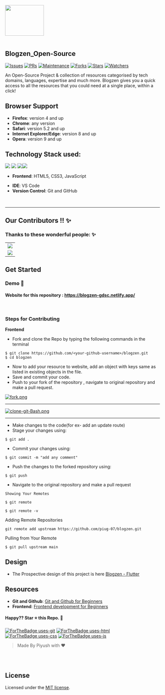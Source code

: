 <div>
    <img align=top src="https://miro.medium.com/max/1400/1*c4YgRXYQayOVWxV37ourrw.png" height="100" width="50%"/>

<div>
<br>



## Blogzen_Open-Source

[![Issues](https://img.shields.io/github/issues/piug-07/blogzen-OpenSource)](https://github.com/piug-07/blogzen-OpenSource/issues)
[![PRs](https://img.shields.io/github/issues-pr/piug-07/blogzen-OpenSource)](https://github.com/piug-07/blogzen-OpenSource/pulls)
[![Maintenance](https://img.shields.io/maintenance/yes/2024?color=green&logo=github)](https://github.com/piug-07/blogzen-OpenSource)
[![Forks](https://img.shields.io/github/forks/piug-07/blogzen-OpenSource?style=social)](https://github.com/piug-07/blogzen-OpenSource) 
[![Stars](https://img.shields.io/github/stars/piug-07/blogzen-OpenSource?style=social)](https://github.com/piug-07/blogzen-OpenSource) 
 [![Watchers](https://img.shields.io/github/watchers/piug-07/blogzen-OpenSource?style=social)](https://github.com/piug-07/blogzen-OpenSource)

An Open-Source Project & collection of resources categorised by tech domains, languages, expertise and much more. Blogzen gives you a quick access to all the resources that you could need at a single place, within a click!

<!-- ### Links

- **Frontend**: https://fossevents.netlify.app/
- **Backend**: https://foss-events.herokuapp.com -->

## Browser Support

- **Firefox**: version 4 and up
- **Chrome**: any version
- **Safari**: version 5.2 and up
- **Internet Explorer/Edge**: version 8 and up
- **Opera**: version 9 and up
<!-- > **Note**: Support for modern mobile browsers is experimental. The website is not responsive in mobile devices until now. -->

## Technology Stack used:

<img src="https://img.shields.io/badge/html5%20-%23E34F26.svg?&style=for-the-badge&logo=html5&logoColor=white"/> <img src="https://img.shields.io/badge/css3%20-%231572B6.svg?&style=for-the-badge&logo=css3&logoColor=white"/> <img src="https://img.shields.io/badge/javascript%20-%23323330.svg?&style=for-the-badge&logo=javascript&logoColor=%23F7DF1E"/><img src="https://img.shields.io/badge/github%20-%23121011.svg?&style=for-the-badge&logo=github&logoColor=white"/>

<!-- <img src="https://img.shields.io/badge/node.js%20-%2343853D.svg?&style=for-the-badge&logo=node.js&logoColor=white"/>  <img src="https://img.shields.io/badge/heroku%20-%23430098.svg?&style=for-the-badge&logo=heroku&logoColor=white"/> -->

 <!-- <img src="https://img.shields.io/badge/express.js%20-%23404d59.svg?&style=for-the-badge"/> <img src ="https://img.shields.io/badge/MongoDB-%234ea94b.svg?&style=for-the-badge&logo=mongodb&logoColor=white"/> -->

- **Frontend**: HTML5, CSS3, JavaScript
<!-- - **Backend**: Node.js, Express.js -->
- **IDE**: VS Code
- **Version Control**: Git and GitHub
<!-- - **Database**: MongoDb
- **Hosting**: Heroku, Netlify -->

<!-- ## Slack Channel

[![chat on slack](https://img.shields.io/badge/chat-on%20slack-brightgreen)](https://join.slack.com/t/dschackfest2020/shared_invite/zt-hvmr02i9-kApLVOuvUHIolKwBbk4Vsg) -->
<br>

<!-- ### GitHub Repository Structure

| S.No. | Branch Name                                                          | Purpose                    |
| ----- | -------------------------------------------------------------------- | -------------------------- |
| 1.    | [master](https://github.com/DSC-JSS-NOIDA/foss-events/tree/master)   | contains the frontend code |
| 2.    | [backend](https://github.com/DSC-JSS-NOIDA/foss-events/tree/backend) | contains all backend code  | -->


<hr>


## Our Contributors  !! ✨
### Thanks to these wonderful people: ✨

<table>
	<tr>
		<td>
			<a href="https://github.com/piug-07/blogzen-OpenSource/graphs/contributors">
			  <img src="https://contrib.rocks/image?repo=piug-07/blogzen-OpenSource" />
</a>
		</td>
	</tr>
	<tr>
		<td>
			<a href="https://github.com/monikabattula/blogzen-OpenSource.git">
			  <img src="https://avatars.githubusercontent.com/u/125571808?v=4" />
</a>
		</td>
	</tr>
</table>

## Get Started

### Demo <a href="https://drive.google.com/file/d/1Z6bihDrFMUPy8j5nIqzwnqP4pl_OgPXc/view" style="text-decoration:none;">🎥</a>

#### Website for this repository : <https://blogzen-gdsc.netlify.app/>

<br>

### Steps for Contributing

<strong>Frontend</strong>

- Fork and clone the Repo by typing the following commands in the terminal

```
$ git clone https://github.com/<your-github-username>/blogzen.git
$ cd blogzen
```

<!--
- Open this folder in your favourite IDE. <br>
- Run `npm install`.<br>
- Run `git pull` command to sync with remote repo.<br>
  <br> -->
<!-- - Run `npm start` for starting server. -->

- Now to add your resource to website, add an object with keys same as listed in existing objects in the file.<br>
- Save and commit your code.<br>
- Push to your fork of the repository , navigate to original repository and make a pull request.<br>

<!-- <strong>Backend</strong>

> **Note**: You must have Nodejs installed

- Fork and clone the Repo by typing the following commands in the terminal

```
$ git clone https://github.com/DSC-JSS-NOIDA/QuickLearn.git
$ cd QuickLearn
``` -->

[![fork.png](https://i.postimg.cc/xTPqkF38/fork.png)](https://postimg.cc/BXXJkpyf)

<hr>

[![clone-git-Bash.png](https://i.postimg.cc/kgcbtDw8/clone-git-Bash.png)](https://postimg.cc/CRR13h3L)

<hr>

- Make changes to the code(for ex- add an update route)
- Stage your changes using:

```
$ git add .
```

- Commit your changes using:

```
$ git commit -m "add any comment"
```

- Push the changes to the forked repository using:

```
$ git push
```

- Navigate to the original repository and make a pull request
```
Showing Your Remotes

$ git remote

$ git remote -v
``` 
Adding Remote Repositories
```
git remote add upstream https://github.com/piug-07/blogzen.git
```
Pulling from Your Remote
```
$ git pull upstream main
```

## Design
- The Prospective design of this project is here [Blogzen - Flutter](https://www.figma.com/file/lTsgJbWw8MRxWLa3c0PwWh/Blog-Project?type=design&node-id=0%3A1&t=9fkc7cb59hN4TlHW-1) 
	
## Resources

- **Git and Github**: [Git and Github for Beginners](https://www.youtube.com/watch?v=RGOj5yH7evk)
- **Frontend**: [Frontend development for Beginners](https://www.youtube.com/playlist?list=PL9ooVrP1hQOH2k1SANK5rvq_EAgUKTPoK)
<!-- - **Backend**: [Node.js for Beginners](https://www.youtube.com/playlist?list=PL4cUxeGkcC9gcy9lrvMJ75z9maRw4byYp) -->

#### Happy?? Star ⭐ this Repo. 🤩

[![ForTheBadge uses-git](http://ForTheBadge.com/images/badges/uses-git.svg)](https://github.com/piug-07/blogzen-OpenSource)
[![ForTheBadge uses-html](http://ForTheBadge.com/images/badges/uses-html.svg)](https://github.com/piug-07/blogzen-OpenSource)
[![ForTheBadge uses-css](http://ForTheBadge.com/images/badges/uses-css.svg)](https://github.com/piug-07/blogzen-OpenSource)
[![ForTheBadge uses-js](http://ForTheBadge.com/images/badges/uses-js.svg)](https://github.com/piug-07/blogzen-OpenSource)

> Made By Piyush with ❤️

<br><br>




<!-- "https://user-images.githubusercontent.com/42115530/94302134-5c28c680-ff89-11ea-9ca4-5dcdd4279786.png" -->

## License

Licensed under the [MIT license](LICENSE).

